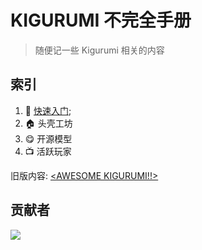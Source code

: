 # KIGURUMI 不完全手册

> 随便记一些 Kigurumi 相关的内容

## 索引
1.  🐣  [快速入门](./get-start.md);
2.  🏠  头壳工坊
3.  😋  开源模型
4.  📺  活跃玩家

旧版内容:  [<AWESOME KIGURUMI!!>](./old_content/README.md)

## 贡献者

![](https://avatars.githubusercontent.com/u/11187239?s=96&v=4)